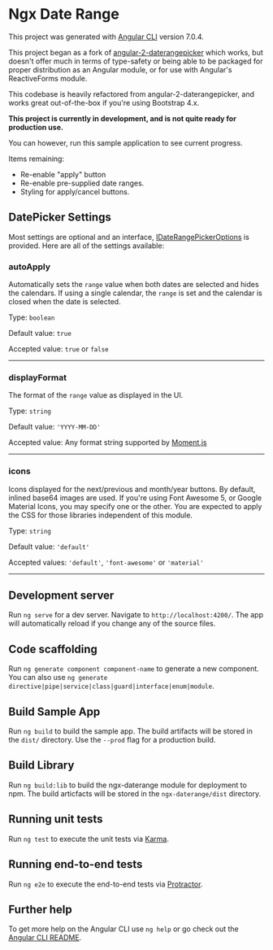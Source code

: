 # Ngx Date Range

This project was generated with [Angular CLI](https://github.com/angular/angular-cli) version 7.0.4.

This project began as a fork of [angular-2-daterangepicker](https://github.com/alsoicode/angular-2-daterangepicker) which works, but doesn't offer much in terms of type-safety or being able to be packaged for proper distribution as an Angular module, or for use with Angular's ReactiveForms module.

This codebase is heavily refactored from angular-2-daterangepicker, and works great out-of-the-box if you're using Bootstrap 4.x.

**This project is currently in development, and is not quite ready for production use.**

You can however, run this sample application to see current progress.

Items remaining:

- Re-enable "apply" button
- Re-enable pre-supplied date ranges.
- Styling for apply/cancel buttons.

## DatePicker Settings

Most settings are optional and an interface, [IDateRangePickerOptions](https://github.com/alsoicode/ngx-daterange/blob/master/src/modules/ngx-daterange/src/interfaces/IDateRangePickerOptions.ts) is provided.  Here are all of the settings available:

### autoApply

Automatically sets the `range` value when both dates are selected and hides the calendars. If using a single calendar, the `range` is set and the calendar is closed when the date is selected.

Type: `boolean`

Default value: `true`

Accepted value: `true` or `false`

<hr/>

### displayFormat

The format of the `range` value as displayed in the UI.

Type: `string`

Default value: `'YYYY-MM-DD'`

Accepted value: Any format string supported by [Moment.js](https://momentjs.com/docs/#/displaying/format/)

<hr/>

### icons

Icons displayed for the next/previous and month/year buttons. By default, inlined base64 images are used. If you're using Font Awesome 5, or Google Material Icons, you may specify one or the other. You are expected to apply the CSS for those libraries independent of this module.

Type: `string`

Default value: `'default'`

Accepted values: `'default'`, `'font-awesome'` or `'material'`

<hr />




## Development server

Run `ng serve` for a dev server. Navigate to `http://localhost:4200/`. The app will automatically reload if you change any of the source files.

## Code scaffolding

Run `ng generate component component-name` to generate a new component. You can also use `ng generate directive|pipe|service|class|guard|interface|enum|module`.

## Build Sample App

Run `ng build` to build the sample app. The build artifacts will be stored in the `dist/` directory. Use the `--prod` flag for a production build.

## Build Library

Run `ng build:lib` to build the ngx-daterange module for deployment to npm. The build articfacts will be stored in the `ngx-daterange/dist` directory.

## Running unit tests

Run `ng test` to execute the unit tests via [Karma](https://karma-runner.github.io).

## Running end-to-end tests

Run `ng e2e` to execute the end-to-end tests via [Protractor](http://www.protractortest.org/).

## Further help

To get more help on the Angular CLI use `ng help` or go check out the [Angular CLI README](https://github.com/angular/angular-cli/blob/master/README.md).
